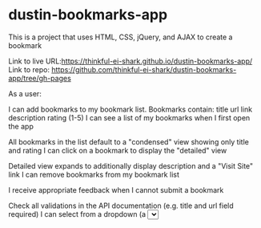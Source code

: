 # dustin-bookmarks-app
This is a project that uses HTML, CSS, jQuery, and AJAX to create a bookmark 


Link to live URL:https://thinkful-ei-shark.github.io/dustin-bookmarks-app/
Link to repo: https://github.com/thinkful-ei-shark/dustin-bookmarks-app/tree/gh-pages

As a user:

I can add bookmarks to my bookmark list. Bookmarks contain:
title
url link
description
rating (1-5)
I can see a list of my bookmarks when I first open the app

All bookmarks in the list default to a "condensed" view showing only title and rating
I can click on a bookmark to display the "detailed" view

Detailed view expands to additionally display description and a "Visit Site" link
I can remove bookmarks from my bookmark list

I receive appropriate feedback when I cannot submit a bookmark

Check all validations in the API documentation (e.g. title and url field required)
I can select from a dropdown (a <select> element) a "minimum rating" to filter the list by all bookmarks rated at or above the chosen selection
